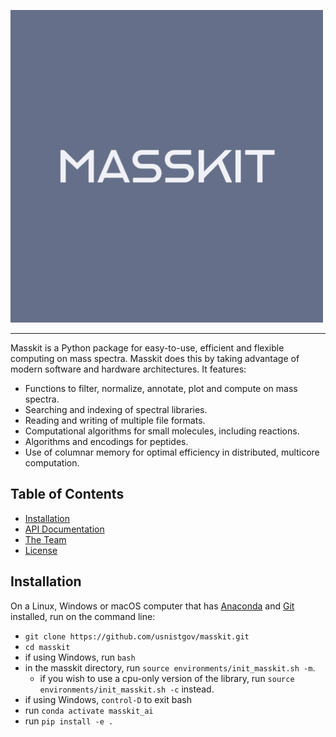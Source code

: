 ![Masskit logo](src/masskit/docs/_static/img/masskit_logo.png)

--------------------------------------------------------------------------------

Masskit is a Python package for easy-to-use, efficient and flexible computing on mass spectra.
Masskit does this by taking advantage of modern software and hardware architectures.  It features:

- Functions to filter, normalize, annotate, plot and compute on mass spectra.
- Searching and indexing of spectral libraries.
- Reading and writing of multiple file formats.
- Computational algorithms for small molecules, including reactions.
- Algorithms and encodings for peptides.
- Use of columnar memory for optimal efficiency in distributed, multicore computation.

<!-- toc -->
## Table of Contents

- [Installation](#installation)
- [API Documentation](https://pages.nist.gov/masskit)
- [The Team](https://chemdata.nist.gov/)
- [License](LICENSE.md)

<!-- tocstop -->

## Installation

On a Linux, Windows or macOS computer that has [Anaconda](https://www.anaconda.com/) and [Git](https://git-scm.com/) installed, run on the command line:

- `git clone https://github.com/usnistgov/masskit.git`
- `cd masskit`
- if using Windows, run `bash`
- in the masskit directory, run `source environments/init_masskit.sh -m`.
  - if you wish to use a cpu-only version of the library, run `source environments/init_masskit.sh -c` instead.
- if using Windows, `control-D` to exit bash
- run `conda activate masskit_ai`
- run `pip install -e .`
